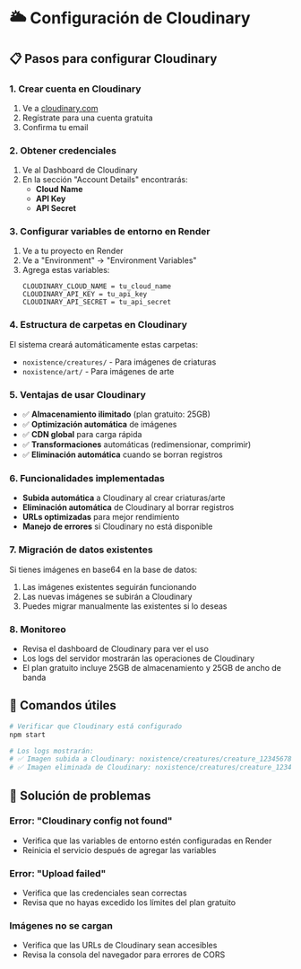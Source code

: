 # 🌥️ Configuración de Cloudinary

## 📋 Pasos para configurar Cloudinary

### 1. Crear cuenta en Cloudinary
1. Ve a [cloudinary.com](https://cloudinary.com)
2. Regístrate para una cuenta gratuita
3. Confirma tu email

### 2. Obtener credenciales
1. Ve al Dashboard de Cloudinary
2. En la sección "Account Details" encontrarás:
   - **Cloud Name**
   - **API Key**
   - **API Secret**

### 3. Configurar variables de entorno en Render
1. Ve a tu proyecto en Render
2. Ve a "Environment" → "Environment Variables"
3. Agrega estas variables:
   ```
   CLOUDINARY_CLOUD_NAME = tu_cloud_name
   CLOUDINARY_API_KEY = tu_api_key
   CLOUDINARY_API_SECRET = tu_api_secret
   ```

### 4. Estructura de carpetas en Cloudinary
El sistema creará automáticamente estas carpetas:
- `noxistence/creatures/` - Para imágenes de criaturas
- `noxistence/art/` - Para imágenes de arte

### 5. Ventajas de usar Cloudinary
- ✅ **Almacenamiento ilimitado** (plan gratuito: 25GB)
- ✅ **Optimización automática** de imágenes
- ✅ **CDN global** para carga rápida
- ✅ **Transformaciones** automáticas (redimensionar, comprimir)
- ✅ **Eliminación automática** cuando se borran registros

### 6. Funcionalidades implementadas
- **Subida automática** a Cloudinary al crear criaturas/arte
- **Eliminación automática** de Cloudinary al borrar registros
- **URLs optimizadas** para mejor rendimiento
- **Manejo de errores** si Cloudinary no está disponible

### 7. Migración de datos existentes
Si tienes imágenes en base64 en la base de datos:
1. Las imágenes existentes seguirán funcionando
2. Las nuevas imágenes se subirán a Cloudinary
3. Puedes migrar manualmente las existentes si lo deseas

### 8. Monitoreo
- Revisa el dashboard de Cloudinary para ver el uso
- Los logs del servidor mostrarán las operaciones de Cloudinary
- El plan gratuito incluye 25GB de almacenamiento y 25GB de ancho de banda

## 🔧 Comandos útiles

```bash
# Verificar que Cloudinary está configurado
npm start

# Los logs mostrarán:
# ✅ Imagen subida a Cloudinary: noxistence/creatures/creature_1234567890
# ✅ Imagen eliminada de Cloudinary: noxistence/creatures/creature_1234567890
```

## 🚨 Solución de problemas

### Error: "Cloudinary config not found"
- Verifica que las variables de entorno estén configuradas en Render
- Reinicia el servicio después de agregar las variables

### Error: "Upload failed"
- Verifica que las credenciales sean correctas
- Revisa que no hayas excedido los límites del plan gratuito

### Imágenes no se cargan
- Verifica que las URLs de Cloudinary sean accesibles
- Revisa la consola del navegador para errores de CORS 